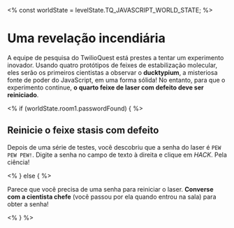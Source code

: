 <%
const worldState = levelState.TQ_JAVASCRIPT_WORLD_STATE;
%>

# Uma revelação incendiária

A equipe de pesquisa do TwilioQuest está prestes a tentar um experimento inovador. Usando quatro protótipos de feixes de estabilização molecular, eles serão os primeiros cientistas a observar o **ducktypium**, a misteriosa fonte de poder do JavaScript, em uma forma sólida! No entanto, para que o experimento continue, **o quarto feixe de laser com defeito deve ser reiniciado**.

<% if (worldState.room1.passwordFound) { %>

## Reinicie o feixe stasis com defeito

Depois de uma série de testes, você descobriu que a senha do laser é `PEW PEW PEW!`. Digite a senha no campo de texto à direita e clique em _HACK_. Pela ciência!

<% } else { %>

Parece que você precisa de uma senha para reiniciar o laser. **Converse com a cientista chefe** (você passou por ela quando entrou na sala) para obter a senha!

<% } %>